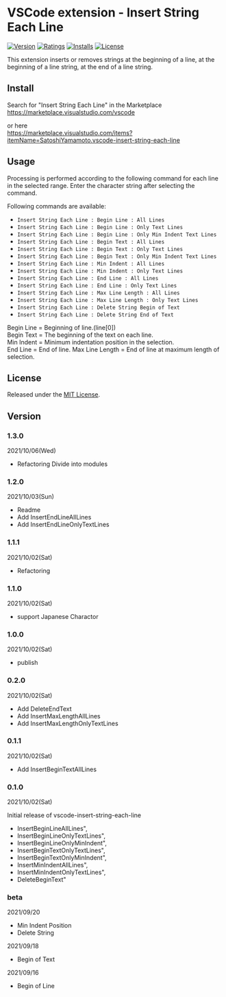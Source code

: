 # VSCode extension - Insert String Each Line

[![Version][version-badge]][marketplace]
[![Ratings][ratings-badge]][marketplace-ratings]
[![Installs][installs-badge]][marketplace]
[![License][license-badge]][license]

This extension inserts or removes strings at the beginning of a line, at the beginning of a line string, at the end of a line string.

## Install

Search for "Insert String Each Line" in the Marketplace  
https://marketplace.visualstudio.com/vscode

or here  
https://marketplace.visualstudio.com/items?itemName=SatoshiYamamoto.vscode-insert-string-each-line

## Usage

Processing is performed according to the following command for each line in the selected range.
Enter the character string after selecting the command.

Following commands are available:

- `Insert String Each Line : Begin Line : All Lines`
- `Insert String Each Line : Begin Line : Only Text Lines`
- `Insert String Each Line : Begin Line : Only Min Indent Text Lines`
- `Insert String Each Line : Begin Text : All Lines`
- `Insert String Each Line : Begin Text : Only Text Lines`
- `Insert String Each Line : Begin Text : Only Min Indent Text Lines`
- `Insert String Each Line : Min Indent : All Lines`
- `Insert String Each Line : Min Indent : Only Text Lines`
- `Insert String Each Line : End Line : All Lines`
- `Insert String Each Line : End Line : Only Text Lines`
- `Insert String Each Line : Max Line Length : All Lines`
- `Insert String Each Line : Max Line Length : Only Text Lines`
- `Insert String Each Line : Delete String Begin of Text`
- `Insert String Each Line : Delete String End of Text`

Begin Line = Beginning of line.(line[0])  
Begin Text = The beginning of the text on each line.  
Min Indent = Minimum indentation position in the selection.  
End Line = End of line.
Max Line Length = End of line at maximum length of selection.  

## License

Released under the [MIT License][license].

[version-badge]: https://vsmarketplacebadge.apphb.com/version/SatoshiYamamoto.vscode-insert-string-each-line.svg
[ratings-badge]: https://vsmarketplacebadge.apphb.com/rating/SatoshiYamamoto.vscode-insert-string-each-line.svg
[installs-badge]: https://vsmarketplacebadge.apphb.com/installs/SatoshiYamamoto.vscode-insert-string-each-line.svg
[license-badge]: https://img.shields.io/github/license/standard-software/vscode-insert-string-each-line.svg

[marketplace]: https://marketplace.visualstudio.com/items?itemName=SatoshiYamamoto.vscode-insert-string-each-line
[marketplace-ratings]: https://marketplace.visualstudio.com/items?itemName=SatoshiYamamoto.vscode-insert-string-each-line#review-details
[license]: https://github.com/standard-software/vscode-insert-string-each-line/blob/master/LICENSE

## Version

### 1.3.0
2021/10/06(Wed)
- Refactoring Divide into modules

### 1.2.0
2021/10/03(Sun)
- Readme
- Add InsertEndLineAllLines
- Add InsertEndLineOnlyTextLines

### 1.1.1
2021/10/02(Sat)
- Refactoring

### 1.1.0
2021/10/02(Sat)
- support Japanese Charactor

### 1.0.0
2021/10/02(Sat)
- publish

### 0.2.0
2021/10/02(Sat)

- Add DeleteEndText
- Add InsertMaxLengthAllLines
- Add InsertMaxLengthOnlyTextLines

### 0.1.1
2021/10/02(Sat)

- Add InsertBeginTextAllLines

### 0.1.0
2021/10/02(Sat)

Initial release of vscode-insert-string-each-line

- InsertBeginLineAllLines",
- InsertBeginLineOnlyTextLines",
- InsertBeginLineOnlyMinIndent",
- InsertBeginTextOnlyTextLines",
- InsertBeginTextOnlyMinIndent",
- InsertMinIndentAllLines",
- InsertMinIndentOnlyTextLines",
- DeleteBeginText"

### beta
2021/09/20
- Min Indent Position
- Delete String

2021/09/18
- Begin of Text

2021/09/16
- Begin of Line

